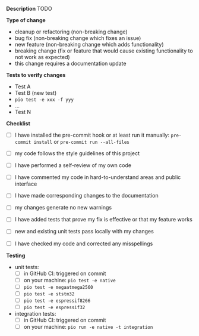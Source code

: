 <!-- Please do not create a pull request without creating an issue first. -->
<!-- You can skip this if you're fixing a typo. -->

<!-- tick off passed steps by [x] -->
<!-- mark failed steps with   [!] -->
<!-- mark steps not run with  [--] -->


**Description**
TODO
<!-- Please include a summary of the change and which issue(s) it fixes (use `closes #XXXX`) -->
<!-- Please include relevant motivation and context. -->
<!-- List any dependencies that are required for this change. -->


**Type of change**
<!-- Please delete options that are not applicable. -->
- cleanup or refactoring (non-breaking change)
- bug fix (non-breaking change which fixes an issue)
- new feature (non-breaking change which adds functionality)
- breaking change (fix or feature that would cause existing functionality to not work as expected)
- this change requires a documentation update


**Tests to verify changes**
<!-- List old and new tests that verifies your changes or delete this section if not applicable. -->
- Test A
- Test B (new test)
- `pio test -e xxx -f yyy` <!-- with `fff` being a filter pattern -->
- ...
- Test N


**Checklist**
- [ ] I have installed the pre-commit hook or at least run it manually: `pre-commit install` or `pre-commit run --all-files` <!-- note: `pre-commit install` enables pre-commit hook just for upcoming commits -->
- [ ] my code follows the style guidelines of this project
- [ ] I have performed a self-review of my own code
- [ ] I have commented my code in hard-to-understand areas and public interface
- [ ] I have made corresponding changes to the documentation
- [ ] my changes generate no new warnings
- [ ] I have added tests that prove my fix is effective or that my feature works
- [ ] new and existing unit tests pass locally with my changes
- [ ] I have checked my code and corrected any misspellings


**Testing**
- unit tests:
  - [ ] in GitHub CI: triggered on commit
  - [ ] on your machine: `pio test -e native`
  - [ ] `pio test -e megaatmega2560` <!-- test at least with one controller; prefer as many as possible -->
  - [ ] `pio test -e ststm32`
  - [ ] `pio test -e espressif8266`
  - [ ] `pio test -e espressif32`
- integration tests:
  - [ ] in GitHub CI: triggered on commit
  - [ ] on your machine: `pio run -e native -t integration`
